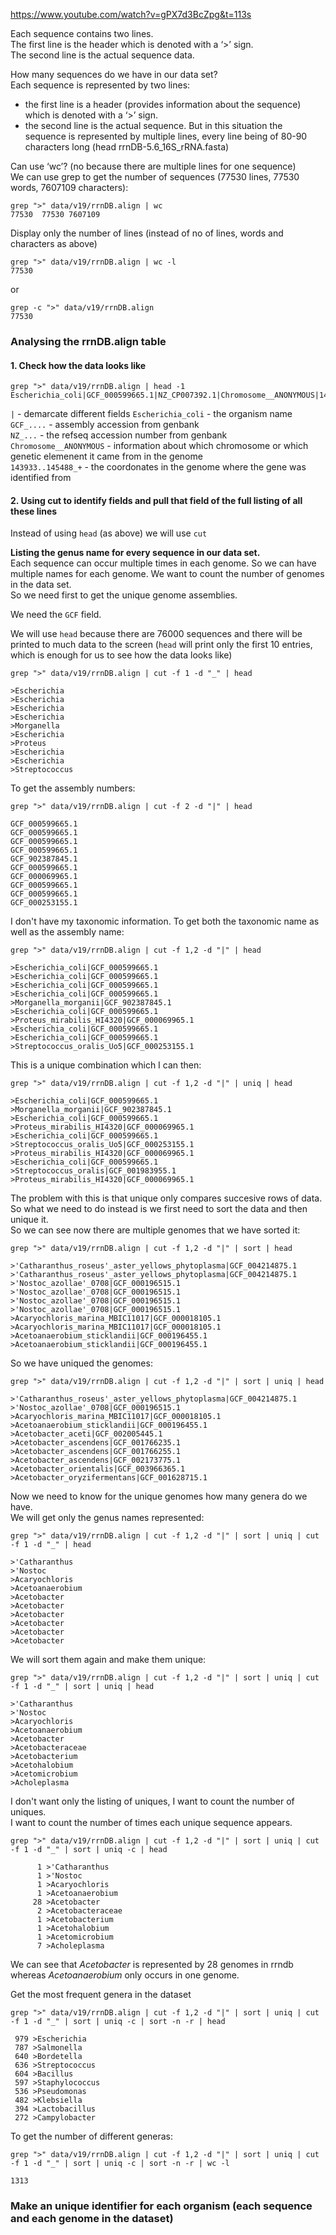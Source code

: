 https://www.youtube.com/watch?v=gPX7d3BcZpg&t=113s


Each sequence contains two lines.\
The first line is the header which is denoted with a ‘>’ sign.\
The second line is the actual sequence data.

How many sequences do we have in our data set?\
Each sequence is represented by two lines:
-    the first line is a header (provides information about the sequence) which is denoted with a ‘>’ sign.
-    the second line is the actual sequence. But in this situation the sequence is represented by multiple lines, every line being of 80-90 characters long (head rrnDB-5.6_16S_rRNA.fasta)

Can use ‘wc’? (no because there are multiple lines for one sequence)\
We can use grep to get the number of sequences (77530 lines, 77530 words, 7607109 characters):
```
grep ">" data/v19/rrnDB.align | wc
77530  77530 7607109
```

Display only the number of lines (instead of no of lines, words and characters as above)
```
grep ">" data/v19/rrnDB.align | wc -l
77530
```
or
```
grep -c ">" data/v19/rrnDB.align
77530
```

### Analysing the rrnDB.align table

#### 1. Check how the data looks like
```
grep ">" data/v19/rrnDB.align | head -1
Escherichia_coli|GCF_000599665.1|NZ_CP007392.1|Chromosome__ANONYMOUS|143933..145488_+
```
`|` - demarcate different fields
`Escherichia_coli` - the organism name\
`GCF_....` - assembly accession from genbank\
`NZ_...` - the refseq accession number from genbank\
`Chromosome__ANONYMOUS` - information about which chromosome or which genetic elemenent it came from in the genome\
`143933..145488_+` - the coordonates in the genome where the gene was identified from

#### 2. Using cut to identify fields and pull that field of the full listing of all these lines
Instead of using `head` (as above) we will use `cut`

__Listing the genus name for every sequence in our data set.__ \
Each sequence can occur multiple times in each genome. So we can have multiple names for each genome.
We want to count the number of genomes in the data set.\
So we need first to get the unique genome assemblies.


We need the `GCF` field.

We will use `head` because there are 76000 sequences and there will be printed to much data to the screen (`head` will print only the first 10 entries, which is enough for us to see how the data looks like)
```
grep ">" data/v19/rrnDB.align | cut -f 1 -d "_" | head

>Escherichia
>Escherichia
>Escherichia
>Escherichia
>Morganella
>Escherichia
>Proteus
>Escherichia
>Escherichia
>Streptococcus

```

To get the assembly numbers:
```
grep ">" data/v19/rrnDB.align | cut -f 2 -d "|" | head

GCF_000599665.1
GCF_000599665.1
GCF_000599665.1
GCF_000599665.1
GCF_902387845.1
GCF_000599665.1
GCF_000069965.1
GCF_000599665.1
GCF_000599665.1
GCF_000253155.1
```

I don't have my taxonomic information. To get both the taxonomic name as well as the assembly name:
```
grep ">" data/v19/rrnDB.align | cut -f 1,2 -d "|" | head

>Escherichia_coli|GCF_000599665.1
>Escherichia_coli|GCF_000599665.1
>Escherichia_coli|GCF_000599665.1
>Escherichia_coli|GCF_000599665.1
>Morganella_morganii|GCF_902387845.1
>Escherichia_coli|GCF_000599665.1
>Proteus_mirabilis_HI4320|GCF_000069965.1
>Escherichia_coli|GCF_000599665.1
>Escherichia_coli|GCF_000599665.1
>Streptococcus_oralis_Uo5|GCF_000253155.1
```

This is a unique combination which I can then:
``` 
grep ">" data/v19/rrnDB.align | cut -f 1,2 -d "|" | uniq | head

>Escherichia_coli|GCF_000599665.1
>Morganella_morganii|GCF_902387845.1
>Escherichia_coli|GCF_000599665.1
>Proteus_mirabilis_HI4320|GCF_000069965.1
>Escherichia_coli|GCF_000599665.1
>Streptococcus_oralis_Uo5|GCF_000253155.1
>Proteus_mirabilis_HI4320|GCF_000069965.1
>Escherichia_coli|GCF_000599665.1
>Streptococcus_oralis|GCF_001983955.1
>Proteus_mirabilis_HI4320|GCF_000069965.1
```

The problem with this is that unique only compares succesive rows of data. So what we need to do instead is we first need to sort the data and then unique it.\
So we can see now there are multiple genomes that we have sorted it:
```
grep ">" data/v19/rrnDB.align | cut -f 1,2 -d "|" | sort | head

>'Catharanthus_roseus'_aster_yellows_phytoplasma|GCF_004214875.1
>'Catharanthus_roseus'_aster_yellows_phytoplasma|GCF_004214875.1
>'Nostoc_azollae'_0708|GCF_000196515.1
>'Nostoc_azollae'_0708|GCF_000196515.1
>'Nostoc_azollae'_0708|GCF_000196515.1
>'Nostoc_azollae'_0708|GCF_000196515.1
>Acaryochloris_marina_MBIC11017|GCF_000018105.1
>Acaryochloris_marina_MBIC11017|GCF_000018105.1
>Acetoanaerobium_sticklandii|GCF_000196455.1
>Acetoanaerobium_sticklandii|GCF_000196455.1
```

So we have uniqued the genomes:
```
grep ">" data/v19/rrnDB.align | cut -f 1,2 -d "|" | sort | uniq | head

>'Catharanthus_roseus'_aster_yellows_phytoplasma|GCF_004214875.1
>'Nostoc_azollae'_0708|GCF_000196515.1
>Acaryochloris_marina_MBIC11017|GCF_000018105.1
>Acetoanaerobium_sticklandii|GCF_000196455.1
>Acetobacter_aceti|GCF_002005445.1
>Acetobacter_ascendens|GCF_001766235.1
>Acetobacter_ascendens|GCF_001766255.1
>Acetobacter_ascendens|GCF_002173775.1
>Acetobacter_orientalis|GCF_003966365.1
>Acetobacter_oryzifermentans|GCF_001628715.1
```

Now we need to know for the unique genomes how many genera do we have.\
We will get only the genus names represented:
```
grep ">" data/v19/rrnDB.align | cut -f 1,2 -d "|" | sort | uniq | cut -f 1 -d "_" | head

>'Catharanthus
>'Nostoc
>Acaryochloris
>Acetoanaerobium
>Acetobacter
>Acetobacter
>Acetobacter
>Acetobacter
>Acetobacter
>Acetobacter
```

We will sort them again and make them unique:
```
grep ">" data/v19/rrnDB.align | cut -f 1,2 -d "|" | sort | uniq | cut -f 1 -d "_" | sort | uniq | head

>'Catharanthus
>'Nostoc
>Acaryochloris
>Acetoanaerobium
>Acetobacter
>Acetobacteraceae
>Acetobacterium
>Acetohalobium
>Acetomicrobium
>Acholeplasma
```

I don't want only the listing of uniques, I want to count the number of uniques.\
I want to count the number of times each unique sequence appears.
```
grep ">" data/v19/rrnDB.align | cut -f 1,2 -d "|" | sort | uniq | cut -f 1 -d "_" | sort | uniq -c | head

      1 >'Catharanthus
      1 >'Nostoc
      1 >Acaryochloris
      1 >Acetoanaerobium
     28 >Acetobacter
      2 >Acetobacteraceae
      1 >Acetobacterium
      1 >Acetohalobium
      1 >Acetomicrobium
      7 >Acholeplasma
```
We can see that _Acetobacter_ is represented by 28 genomes in rrndb whereas _Acetoanaerobium_ only occurs in one genome.


Get the most frequent genera in the dataset
```
grep ">" data/v19/rrnDB.align | cut -f 1,2 -d "|" | sort | uniq | cut -f 1 -d "_" | sort | uniq -c | sort -n -r | head

 979 >Escherichia
 787 >Salmonella
 640 >Bordetella
 636 >Streptococcus
 604 >Bacillus
 597 >Staphylococcus
 536 >Pseudomonas
 482 >Klebsiella
 394 >Lactobacillus
 272 >Campylobacter
```

To get the number of different generas:
```
grep ">" data/v19/rrnDB.align | cut -f 1,2 -d "|" | sort | uniq | cut -f 1 -d "_" | sort | uniq -c | sort -n -r | wc -l

1313
```

### Make an unique identifier for each organism (each sequence and each genome in the dataset)

